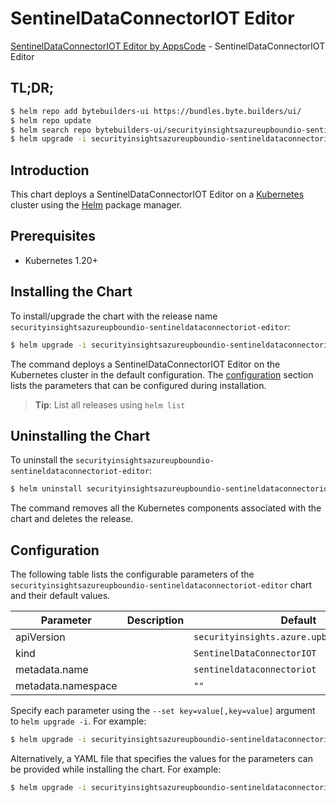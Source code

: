 # SentinelDataConnectorIOT Editor

[SentinelDataConnectorIOT Editor by AppsCode](https://byte.builders) - SentinelDataConnectorIOT Editor

## TL;DR;

```bash
$ helm repo add bytebuilders-ui https://bundles.byte.builders/ui/
$ helm repo update
$ helm search repo bytebuilders-ui/securityinsightsazureupboundio-sentineldataconnectoriot-editor --version=v0.4.18
$ helm upgrade -i securityinsightsazureupboundio-sentineldataconnectoriot-editor bytebuilders-ui/securityinsightsazureupboundio-sentineldataconnectoriot-editor -n default --create-namespace --version=v0.4.18
```

## Introduction

This chart deploys a SentinelDataConnectorIOT Editor on a [Kubernetes](http://kubernetes.io) cluster using the [Helm](https://helm.sh) package manager.

## Prerequisites

- Kubernetes 1.20+

## Installing the Chart

To install/upgrade the chart with the release name `securityinsightsazureupboundio-sentineldataconnectoriot-editor`:

```bash
$ helm upgrade -i securityinsightsazureupboundio-sentineldataconnectoriot-editor bytebuilders-ui/securityinsightsazureupboundio-sentineldataconnectoriot-editor -n default --create-namespace --version=v0.4.18
```

The command deploys a SentinelDataConnectorIOT Editor on the Kubernetes cluster in the default configuration. The [configuration](#configuration) section lists the parameters that can be configured during installation.

> **Tip**: List all releases using `helm list`

## Uninstalling the Chart

To uninstall the `securityinsightsazureupboundio-sentineldataconnectoriot-editor`:

```bash
$ helm uninstall securityinsightsazureupboundio-sentineldataconnectoriot-editor -n default
```

The command removes all the Kubernetes components associated with the chart and deletes the release.

## Configuration

The following table lists the configurable parameters of the `securityinsightsazureupboundio-sentineldataconnectoriot-editor` chart and their default values.

|     Parameter      | Description |                        Default                         |
|--------------------|-------------|--------------------------------------------------------|
| apiVersion         |             | <code>securityinsights.azure.upbound.io/v1beta1</code> |
| kind               |             | <code>SentinelDataConnectorIOT</code>                  |
| metadata.name      |             | <code>sentineldataconnectoriot</code>                  |
| metadata.namespace |             | <code>""</code>                                        |


Specify each parameter using the `--set key=value[,key=value]` argument to `helm upgrade -i`. For example:

```bash
$ helm upgrade -i securityinsightsazureupboundio-sentineldataconnectoriot-editor bytebuilders-ui/securityinsightsazureupboundio-sentineldataconnectoriot-editor -n default --create-namespace --version=v0.4.18 --set apiVersion=securityinsights.azure.upbound.io/v1beta1
```

Alternatively, a YAML file that specifies the values for the parameters can be provided while
installing the chart. For example:

```bash
$ helm upgrade -i securityinsightsazureupboundio-sentineldataconnectoriot-editor bytebuilders-ui/securityinsightsazureupboundio-sentineldataconnectoriot-editor -n default --create-namespace --version=v0.4.18 --values values.yaml
```
